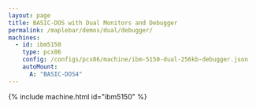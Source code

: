 ```yaml
---
layout: page
title: BASIC-DOS with Dual Monitors and Debugger
permalink: /maplebar/demos/dual/debugger/
machines:
  - id: ibm5150
    type: pcx86
    config: /configs/pcx86/machine/ibm-5150-dual-256kb-debugger.json
    autoMount:
      A: "BASIC-DOS4"
---
```


{% include machine.html id="ibm5150" %}
